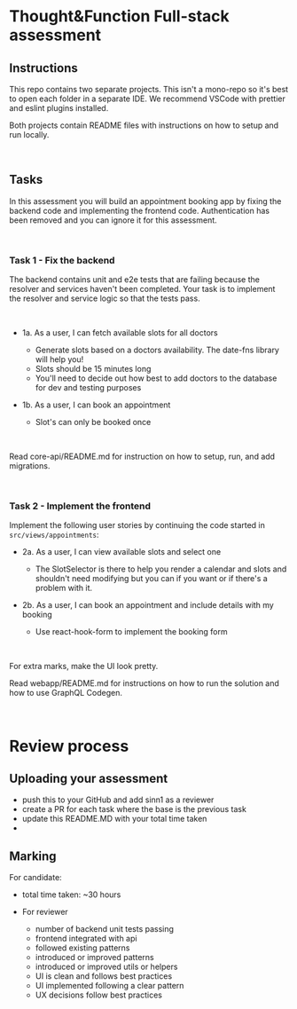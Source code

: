 # Thought&Function Full-stack assessment

## Instructions

This repo contains two separate projects. This isn't a mono-repo so it's best to open each folder in a separate IDE. We recommend VSCode with prettier and eslint plugins installed.

Both projects contain README files with instructions on how to setup and run locally.

<br />

## Tasks

In this assessment you will build an appointment booking app by fixing the backend code and implementing the frontend code. Authentication has been removed and you can ignore it for this assessment.

<br />

### Task 1 - Fix the backend

The backend contains unit and e2e tests that are failing because the resolver and services haven't been completed. Your task is to implement the resolver and service logic so that the tests pass.

<br />

- 1a. As a user, I can fetch available slots for all doctors

  - Generate slots based on a doctors availability. The date-fns library will help you!
  - Slots should be 15 minutes long
  - You'll need to decide out how best to add doctors to the database for dev and testing purposes

- 1b. As a user, I can book an appointment
  - Slot's can only be booked once

<br />

Read core-api/README.md for instruction on how to setup, run, and add migrations.

<br />

### Task 2 - Implement the frontend

Implement the following user stories by continuing the code started in `src/views/appointments`:

- 2a. As a user, I can view available slots and select one

  - The SlotSelector is there to help you render a calendar and slots and shouldn't need modifying but you can if you want or if there's a problem with it.

- 2b. As a user, I can book an appointment and include details with my booking
  - Use react-hook-form to implement the booking form

<br />

For extra marks, make the UI look pretty.

Read webapp/README.md for instructions on how to run the solution and how to use GraphQL Codegen.

<br />

# Review process

## Uploading your assessment

- push this to your GitHub and add sinn1 as a reviewer
- create a PR for each task where the base is the previous task
- update this README.MD with your total time taken
- 

## Marking

For candidate:
- total time taken: ~30 hours

- For reviewer 
  - number of backend unit tests passing
  - frontend integrated with api
  - followed existing patterns
  - introduced or improved patterns
  - introduced or improved utils or helpers
  - UI is clean and follows best practices
  - UI implemented following a clear pattern
  - UX decisions follow best practices

